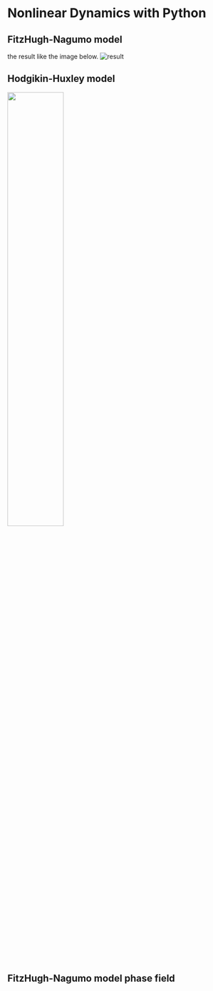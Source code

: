 # Nonlinear Dynamics with Python
## FitzHugh-Nagumo model
the result like the image below.
![result](https://github.com/takyamamoto/Nonlinear-Dynamics-with-Python/blob/imgs/FitzHugh-Nagumo_animation.gif)
## Hodgikin-Huxley model
<img src="https://github.com/takyamamoto/Nonlinear-Dynamics-with-Python/blob/imgs/Hodgkin-Huxley_animation.gif" width=50%>

## FitzHugh-Nagumo model phase field
